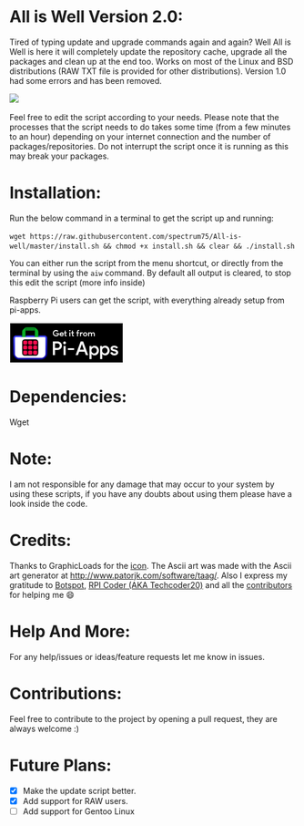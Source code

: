 
# All is Well Version 2.0:
Tired of typing update and upgrade commands again and again? Well All is Well is here it will completely update the repository cache, upgrade all the packages and clean up at the end too. Works on most of the Linux and BSD distributions (RAW TXT file is provided for other distributions). Version 1.0 had some errors and has been removed. 


![](https://github.com/spectrumgamer75/All-is-well/blob/master/aiw/banner.png)


Feel free to edit the script according to your needs. Please note that the processes that the script needs to do takes some time (from a few minutes to an hour) depending on your internet connection and the number of packages/repositories. Do not interrupt the script once it is running as this may break your packages. 

# Installation:
Run the below command in a terminal to get the script up and running:

`wget https://raw.githubusercontent.com/spectrum75/All-is-well/master/install.sh && chmod +x install.sh && clear && ./install.sh`

You can either run the script from the menu shortcut, or directly from the terminal by using the `aiw` command. By default all output is cleared, to stop this edit the script (more info inside)

Raspberry Pi users can get the script, with everything already setup from pi-apps.


[![badge](https://github.com/Botspot/pi-apps/blob/master/icons/badge.png?raw=true)](https://github.com/Botspot/pi-apps)


# Dependencies:
Wget

# Note:
I am not responsible for any damage that may occur to your system by using these scripts, if you have any doubts about using them please have a look inside the code.

# Credits:
Thanks to GraphicLoads for the [icon](https://www.iconarchive.com/show/100-flat-2-icons-by-graphicloads/arrow-download-icon.html).
The Ascii art was made with the Ascii art generator at http://www.patorjk.com/software/taag/.
Also I express my gratitude to [Botspot](https://github.com/botspot), [RPI Coder (AKA Techcoder20)](https://github.com/techcoder20) and all the [contributors](https://github.com/spectrumgamer75/All-is-well/graphs/contributors) for helping me 😄

# Help And More:
For any help/issues or ideas/feature requests let me know in issues.


# Contributions:
Feel free to contribute to the project by opening a pull request, they are always welcome :)

# Future Plans:
- [X] Make the update script better.
- [X] Add support for RAW users.
- [ ] Add support for Gentoo Linux
